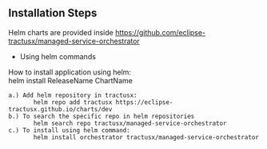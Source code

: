 ## Installation Steps

Helm charts are provided inside https://github.com/eclipse-tractusx/managed-service-orchestrator

 - Using helm commands <br />

How to install application using helm:  <br />
    helm install ReleaseName ChartName
    
    a.) Add helm repository in tractusx:
           helm repo add tractusx https://eclipse-tractusx.github.io/charts/dev
    b.) To search the specific repo in helm repositories 
           helm search repo tractusx/managed-service-orchestrator
    c.) To install using helm command:   
           helm install orchestrator tractusx/managed-service-orchestrator
